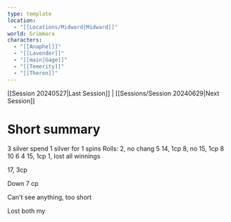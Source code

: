 ```yaml
---
type: template
location:
  - "[[Locations/Midward|Midward]]"
world: Grimmora
characters:
  - "[[Anaphel]]"
  - "[[Lavender]]"
  - "[[main|Gage]]"
  - "[[Temerity]]"
  - "[[Theren]]"
---
```

 [[Session 20240527|Last Session]] | [[Sessions/Session 20240629|Next Session]]

# Short summary

3 silver
spend 1 silver for 1 spins
Rolls:
2, no chang
5
14, 1cp
8, no
15, 1cp
8
10
6
4
15, 1cp
1, lost all winnings

17, 3cp

Down 7 cp

Can't see anything, too short

Lost both my 